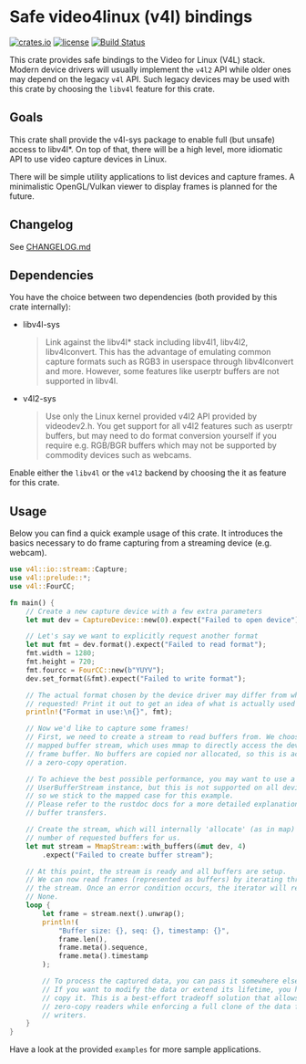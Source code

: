 # Safe video4linux (v4l) bindings

[![crates.io](https://img.shields.io/crates/v/v4l.svg?style=for-the-badge)](https://crates.io/crates/v4l)
[![license](https://img.shields.io/github/license/raymanfx/libv4l-rs?style=for-the-badge)](https://github.com/raymanfx/libv4l-rs/blob/master/LICENSE.txt)
[![Build Status](https://img.shields.io/travis/raymanfx/libv4l-rs/master.svg?style=for-the-badge&logo=travis)](https://travis-ci.org/raymanfx/libv4l-rs)

This crate provides safe bindings to the Video for Linux (V4L) stack. Modern device drivers will usually implement the `v4l2` API while older ones may depend on the legacy `v4l` API. Such legacy devices may be used with this crate by choosing the `libv4l` feature for this crate.

## Goals
This crate shall provide the v4l-sys package to enable full (but unsafe) access to libv4l\*.
On top of that, there will be a high level, more idiomatic API to use video capture devices in Linux.

There will be simple utility applications to list devices and capture frames.
A minimalistic OpenGL/Vulkan viewer to display frames is planned for the future.

## Changelog
See [CHANGELOG.md](https://github.com/raymanfx/libv4l-rs/blob/master/CHANGELOG.md)

## Dependencies
You have the choice between two dependencies (both provided by this crate internally):
 * libv4l-sys
   > Link against the libv4l* stack including libv4l1, libv4l2, libv4lconvert.
   > This has the advantage of emulating common capture formats such as RGB3 in userspace through libv4lconvert and more.
   > However, some features like userptr buffers are not supported in libv4l.
 * v4l2-sys
   > Use only the Linux kernel provided v4l2 API provided by videodev2.h.
   > You get support for all v4l2 features such as userptr buffers, but may need to do format conversion yourself if you require e.g. RGB/BGR buffers which may not be supported by commodity devices such as webcams.

Enable either the `libv4l` or the `v4l2` backend by choosing the it as feature for this crate.

## Usage
Below you can find a quick example usage of this crate. It introduces the basics necessary to do frame capturing from a streaming device (e.g. webcam).

```rust
use v4l::io::stream::Capture;
use v4l::prelude::*;
use v4l::FourCC;

fn main() {
    // Create a new capture device with a few extra parameters
    let mut dev = CaptureDevice::new(0).expect("Failed to open device");

    // Let's say we want to explicitly request another format
    let mut fmt = dev.format().expect("Failed to read format");
    fmt.width = 1280;
    fmt.height = 720;
    fmt.fourcc = FourCC::new(b"YUYV");
    dev.set_format(&fmt).expect("Failed to write format");

    // The actual format chosen by the device driver may differ from what we
    // requested! Print it out to get an idea of what is actually used now.
    println!("Format in use:\n{}", fmt);

    // Now we'd like to capture some frames!
    // First, we need to create a stream to read buffers from. We choose a
    // mapped buffer stream, which uses mmap to directly access the device
    // frame buffer. No buffers are copied nor allocated, so this is actually
    // a zero-copy operation.

    // To achieve the best possible performance, you may want to use a
    // UserBufferStream instance, but this is not supported on all devices,
    // so we stick to the mapped case for this example.
    // Please refer to the rustdoc docs for a more detailed explanation about
    // buffer transfers.

    // Create the stream, which will internally 'allocate' (as in map) the
    // number of requested buffers for us.
    let mut stream = MmapStream::with_buffers(&mut dev, 4)
        .expect("Failed to create buffer stream");

    // At this point, the stream is ready and all buffers are setup.
    // We can now read frames (represented as buffers) by iterating through
    // the stream. Once an error condition occurs, the iterator will return
    // None.
    loop {
        let frame = stream.next().unwrap();
        println!(
            "Buffer size: {}, seq: {}, timestamp: {}",
            frame.len(),
            frame.meta().sequence,
            frame.meta().timestamp
        );

        // To process the captured data, you can pass it somewhere else.
        // If you want to modify the data or extend its lifetime, you have to
        // copy it. This is a best-effort tradeoff solution that allows for
        // zero-copy readers while enforcing a full clone of the data for
        // writers.
    }
}
```

Have a look at the provided `examples` for more sample applications.
